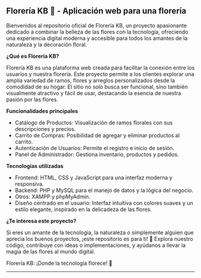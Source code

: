 Florería KB 🌸 - Aplicación web para una florería
-------------------------------------------------------------------------------------

Bienvenidos al repositorio oficial de Florería KB, un proyecto apasionante dedicado a combinar la belleza de las flores con la tecnología, 
ofreciendo una experiencia digital moderna y accesible para todos los amantes de la naturaleza y la decoración floral.

**¿Qué es Florería KB?**

Florería KB es una plataforma web creada para facilitar la conexión entre los usuarios y nuestra florería. Este proyecto permite a los
clientes explorar una amplia variedad de ramos, flores y arreglos personalizados desde la comodidad de su hogar. El sitio no solo busca
ser funcional, sino también visualmente atractivo y fácil de usar, destacando la esencia de nuestra pasión por las flores.

**Funcionalidades principales**
- Catálogo de Productos: Visualización de ramos florales con sus descripciones y precios.
- Carrito de Compras: Posibilidad de agregar y eliminar productos al carrito.
- Autenticación de Usuarios: Permite el registro e inicio de sesión.
- Panel de Administrador: Gestiona inventario, productos y pedidos.
 
**Tecnologías utilizadas**
- Frontend: HTML, CSS y JavaScript para una interfaz moderna y responsiva.
- Backend: PHP y MySQL para el manejo de datos y la lógica del negocio.
- Otros: XAMPP y phpMyAdmin.
- Diseño centrado en el usuario: Interfaz intuitiva con colores suaves y un
  estilo elegante, inspirado en la delicadeza de las flores.

**¿Te interesa este proyecto?**

Si eres un amante de la tecnología, la naturaleza o simplemente alguien que aprecia los buenos proyectos, ¡este repositorio es para ti! 💐 Explora nuestro código, contribuye con ideas o implementaciones, y ayúdanos a llevar la magia de las flores al mundo digital.

Florería KB: ¡Donde la tecnología florece! 🌷

--------------------------------------------------------------------------------


















